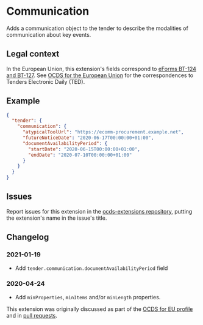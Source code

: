 # Communication

Adds a communication object to the tender to describe the modalities of communication about key events.

## Legal context

In the European Union, this extension's fields correspond to [eForms BT-124 and BT-127](https://docs.ted.europa.eu/eforms/latest/reference/business-terms/). See [OCDS for the European Union](http://standard.open-contracting.org/profiles/eu/master/en/) for the correspondences to Tenders Electronic Daily (TED).

## Example

```json
{
  "tender": {
    "communication": {
      "atypicalToolUrl": "https://ecomm-procurement.example.net",
      "futureNoticeDate": "2020-06-17T00:00:00+01:00",
      "documentAvailabilityPeriod": {
        "startDate": "2020-06-15T00:00:00+01:00",
        "endDate": "2020-07-10T00:00:00+01:00"
      }
    }
  }
}
```

## Issues

Report issues for this extension in the [ocds-extensions repository](https://github.com/open-contracting/ocds-extensions/issues), putting the extension's name in the issue's title.

## Changelog

### 2021-01-19

* Add `tender.communication.documentAvailabilityPeriod` field

### 2020-04-24

* Add `minProperties`, `minItems` and/or `minLength` properties.

This extension was originally discussed as part of the [OCDS for EU profile](https://github.com/open-contracting-extensions/european-union/issues) and in [pull requests](https://github.com/open-contracting-extensions/ocds_communication_extension/pulls?q=is%3Apr+is%3Aclosed).
